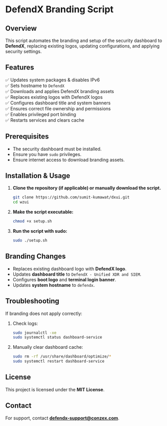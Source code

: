 # DefendX Branding Script

## Overview
This script automates the branding and setup of the security dashboard to **DefendX**, replacing existing logos, updating configurations, and applying security settings.

## Features
✅ Updates system packages & disables IPv6  
✅ Sets hostname to `DefendX`  
✅ Downloads and applies DefendX branding assets  
✅ Replaces existing logos with DefendX logos  
✅ Configures dashboard title and system banners  
✅ Ensures correct file ownership and permissions  
✅ Enables privileged port binding  
✅ Restarts services and clears cache  

## Prerequisites
- The security dashboard must be installed.
- Ensure you have `sudo` privileges.
- Ensure internet access to download branding assets.

## Installation & Usage
1. **Clone the repository (if applicable) or manually download the script.**
   ```bash
   git clone https://github.com/sumit-kumawat/dxui.git
   cd wzui
   ```

2. **Make the script executable:**
   ```bash
   chmod +x setup.sh
   ```

3. **Run the script with sudo:**
   ```bash
   sudo ./setup.sh
   ```

## Branding Changes
- Replaces existing dashboard logo with **DefendX logo**.
- Updates **dashboard title** to `DefendX - Unified XDR and SIEM`.
- Configures **boot logo** and **terminal login banner**.
- Updates **system hostname** to `defendx`.

## Troubleshooting
If branding does not apply correctly:
1. Check logs:
   ```bash
   sudo journalctl -xe
   sudo systemctl status dashboard-service
   ```
2. Manually clear dashboard cache:
   ```bash
   sudo rm -rf /usr/share/dashboard/optimize/*
   sudo systemctl restart dashboard-service
   ```

## License
This project is licensed under the **MIT License**.

## Contact
For support, contact **defendx-support@conzex.com**.
